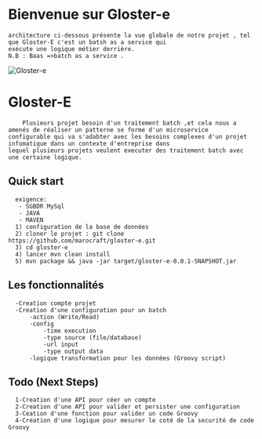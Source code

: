 # Bienvenue sur Gloster-e

	architecture ci-dessous présente la vue globale de notre projet , tel que Gloster-E c'est un batsh as a service qui
	exécute une logique métier derrière.
	N.B : Baas =>batch as a service .

![Gloster-e](https://raw.githubusercontent.com/marocraft/gloster-e/master/Baas.png?raw=true)

# Gloster-E

        Plusieurs projet besoin d'un traitement batch ,et cela nous a amenés de réaliser un patterne se forme d'un microservice
	configurable qui va s'adabter avec les besoins complexes d'un projet infomatique dans un contexte d'entreprise dans
	lequel plusieurs projets veulent executer des traitement batch avec une certaine logique.
 
## Quick start
      exigence:
       - SGBDR MySql
       - JAVA
       - MAVEN
      1) configuration de la base de données  
      2) cloner le projet : git clone https://github.com/marocraft/gloster-e.git
      3) cd gloster-e
      4) lancer mvn clean install 
      5) mvn package && java -jar target/gloster-e-0.0.1-SNAPSHOT.jar

## Les fonctionnalités

      -Creation compte projet
      -Creation d'une configuration pour un batch
          -action (Write/Read)
          -config
              -time execution
              -type source (file/database)
              -url input
              -type output data
          -logique transformation pour les données (Groovy script)
          
## Todo (Next Steps)

      1-Creation d'une API pour céer un compte
      2-Creation d'une API pour valider et persister une configuration
      3-Ceation d'une fonction pour valider un code Groovy
      4-Creation d'une logique pour mesurer le coté de la securité de code Groovy
